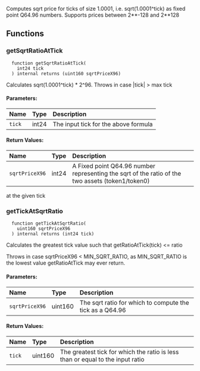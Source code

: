 Computes sqrt price for ticks of size 1.0001, i.e. sqrt(1.0001^tick) as fixed point Q64.96 numbers. Supports
prices between 2**-128 and 2**128


## Functions
### getSqrtRatioAtTick
```solidity
  function getSqrtRatioAtTick(
    int24 tick
  ) internal returns (uint160 sqrtPriceX96)
```
Calculates sqrt(1.0001^tick) * 2^96.  Throws in case |tick| > max tick


#### Parameters:
| Name | Type | Description                                                          |
| :--- | :--- | :------------------------------------------------------------------- |
|`tick` | int24 | The input tick for the above formula

#### Return Values:
| Name                           | Type          | Description                                                                  |
| :----------------------------- | :------------ | :--------------------------------------------------------------------------- |
|`sqrtPriceX96`| int24 | A Fixed point Q64.96 number representing the sqrt of the ratio of the two assets (token1/token0)
at the given tick
### getTickAtSqrtRatio
```solidity
  function getTickAtSqrtRatio(
    uint160 sqrtPriceX96
  ) internal returns (int24 tick)
```
Calculates the greatest tick value such that getRatioAtTick(tick) <= ratio

Throws in case sqrtPriceX96 < MIN_SQRT_RATIO, as MIN_SQRT_RATIO is the lowest value getRatioAtTick may
ever return.

#### Parameters:
| Name | Type | Description                                                          |
| :--- | :--- | :------------------------------------------------------------------- |
|`sqrtPriceX96` | uint160 | The sqrt ratio for which to compute the tick as a Q64.96

#### Return Values:
| Name                           | Type          | Description                                                                  |
| :----------------------------- | :------------ | :--------------------------------------------------------------------------- |
|`tick`| uint160 | The greatest tick for which the ratio is less than or equal to the input ratio
